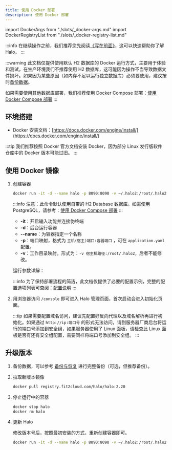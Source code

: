 ```yaml
---
title: 使用 Docker 部署
description: 使用 Docker 部署
---
```


import DockerArgs from "./slots/_docker-args.md"
import DockerRegistryList from "./slots/_docker-registry-list.md"

:::info
在继续操作之前，我们推荐您先阅读[《写在前面》](../prepare)，这可以快速帮助你了解 Halo。
:::

:::warning
此文档仅提供使用默认 H2 数据库的 Docker 运行方式，主要用于体验和测试，在生产环境我们不推荐使用 H2 数据库，这可能因为操作不当导致数据文件损坏。如果因为某些原因（如内存不足以运行独立数据库）必须要使用，建议按时[备份数据](../../user-guide/backup.md)。

如果需要使用其他数据库部署，我们推荐使用 Docker Compose 部署：[使用 Docker Compose 部署](./docker-compose)
:::

## 环境搭建

- Docker 安装文档：[https://docs.docker.com/engine/install/](https://docs.docker.com/engine/install/)

:::tip
我们推荐按照 Docker 官方文档安装 Docker，因为部分 Linux 发行版软件仓库中的 Docker 版本可能过旧。
:::

## 使用 Docker 镜像

<DockerRegistryList />

1. 创建容器

   ```bash
   docker run -it -d --name halo -p 8090:8090 -v ~/.halo2:/root/.halo2 registry.fit2cloud.com/halo/halo:2.20
   ```

   :::info
   注意：此命令默认使用自带的 H2 Database 数据库。如需使用 PostgreSQL，请参考：[使用 Docker Compose 部署](./docker-compose)
   :::

   - **-it**：开启输入功能并连接伪终端
   - **-d**：后台运行容器
   - **--name**：为容器指定一个名称
   - **-p**：端口映射，格式为 `主机(宿主)端口:容器端口` ，可在 `application.yaml` 配置。
   - **-v**：工作目录映射。形式为：`-v 宿主机路径:/root/.halo2`，后者不能修改。

   运行参数详解：

   <DockerArgs />

   :::info
   为了保持部署流程的简洁，此文档仅提供了必要的配置示例，完整的配置选项列表可查阅：[配置说明](./config.md)
   :::

2. 用浏览器访问 `/console` 即可进入 Halo 管理页面，首次启动会进入初始化页面。

   :::tip
   如果需要配置域名访问，建议先配置好反向代理以及域名解析再进行初始化。如果通过 `http://ip:端口号` 的形式无法访问，请到服务器厂商后台将运行的端口号添加到安全组，如果服务器使用了 Linux 面板，请检查此 Linux 面板是否有还有安全组配置，需要同样将端口号添加到安全组。
   :::

## 升级版本

1. 备份数据，可以参考 [备份与恢复](../../user-guide/backup.md) 进行完整备份（可选，但推荐备份）。
2. 拉取新版本镜像

   ```bash
   docker pull registry.fit2cloud.com/halo/halo:2.20
   ```

3. 停止运行中的容器

   ```bash
   docker stop halo
   docker rm halo
   ```

4. 更新 Halo

   修改版本号后，按照最初安装的方式，重新创建容器即可。

   ```bash
   docker run -it -d --name halo -p 8090:8090 -v ~/.halo2:/root/.halo2 registry.fit2cloud.com/halo/halo:2.20
   ```
